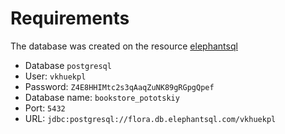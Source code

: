 # Requirements

The database was created on the resource [elephantsql](https://www.elephantsql.com/)

- Database ```postgresql```
- User: ```vkhuekpl```
- Password: ```Z4E8HHIMtc2s3qAaqZuNK89gRGpgQpef```
- Database name: ```bookstore_pototskiy```
- Port: ```5432```
- URL: ```jdbc:postgresql://flora.db.elephantsql.com/vkhuekpl```
